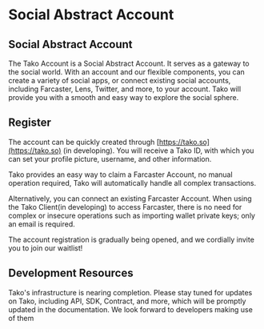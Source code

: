 # Social Abstract Account

## Social Abstract Account

The Tako Account is a Social Abstract Account. It serves as a gateway to the social world. With an account and our flexible components, you can create a variety of social apps, or connect existing social accounts, including Farcaster, Lens, Twitter, and more, to your account. Tako will provide you with a smooth and easy way to explore the social sphere.

## Register

The account can be quickly created through [https://tako.so](https://tako.so) (in developing). You will receive a Tako ID, with which you can set your profile picture, username, and other information.

Tako provides an easy way to claim a Farcaster Account, no manual operation required, Tako will automatically handle all complex transactions.

Alternatively, you can connect an existing Farcaster Account. When using the Tako Client(in developing) to access Farcaster, there is no need for complex or insecure operations such as importing wallet private keys; only an email is required.

The account registration is gradually being opened, and we cordially invite you to join our waitlist!

## Development Resources

Tako's infrastructure is nearing completion. Please stay tuned for updates on Tako, including API, SDK, Contract, and more, which will be promptly updated in the documentation. We look forward to developers making use of them
